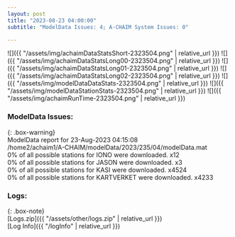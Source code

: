 ```yaml
---
layout: post
title: "2023-08-23 04:00:00"
subtitle: "ModelData Issues: 4; A-CHAIM System Issues: 0"

---
```


![]({{ "/assets/img/achaimDataStatsShort-2323504.png" | relative_url }})
![]({{ "/assets/img/achaimDataStatsLong00-2323504.png" | relative_url }})
![]({{ "/assets/img/achaimDataStatsLong01-2323504.png" | relative_url }})
![]({{ "/assets/img/achaimDataStatsLong02-2323504.png" | relative_url }})
![]({{ "/assets/img/modelDataDataStats-2323504.png" | relative_url }})
![]({{ "/assets/img/modelDataStationStats-2323504.png" | relative_url }})
![]({{ "/assets/img/achaimRunTime-2323504.png" | relative_url }})


### ModelData Issues:  
  
{: .box-warning}  
 ModelData report for 23-Aug-2023 04:15:08   
 /home2/achaim1/A-CHAIM/modelData/2023/235/04/modelData.mat   
 0% of all possible stations for IONO were downloaded. x12   
 0% of all possible stations for JASON were downloaded. x3   
 0% of all possible stations for KASI were downloaded. x4524   
 0% of all possible stations for KARTVERKET were downloaded. x4233   
  


### Logs:  
  
{: .box-note}  
[Logs.zip]({{ "/assets/other/logs.zip" | relative_url }})  
[Log Info]({{ "/logInfo" | relative_url }})  
